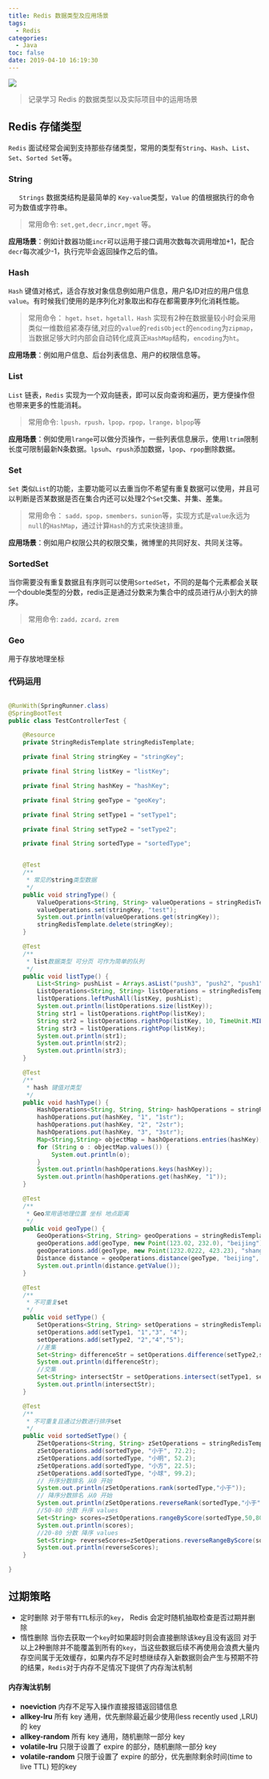 ```yaml
---
title: Redis 数据类型及应用场景
tags:
  - Redis
categories:
  - Java
toc: false
date: 2019-04-10 16:19:30
---
```


![](/images/redis.jpg)

> 记录学习 Redis 的数据类型以及实际项目中的运用场景

## Redis 存储类型
`Redis` 面试经常会闻到支持那些存储类型，常用的类型有`String`、`Hash`、`List`、`Set`、`Sorted Set`等。

### String
`   Strings` 数据类结构是最简单的 `Key-value`类型，`Value` 的值根据执行的命令可为数值或字符串。
> 常用命令: `set,get,decr,incr,mget` 等。

__应用场景__：例如计数器功能`incr`可以运用于接口调用次数每次调用增加+1，配合`decr`每次减少-1，执行完毕会返回操作之后的值。


### Hash
`Hash` 键值对格式，适合存放对象信息例如用户信息，用户名ID对应的用户信息`value`。有时候我们使用的是序列化对象取出和存在都需要序列化消耗性能。
> 常用命令： `hget，hset，hgetall，Hash` 实现有2种在数据量较小时会采用类似一维数组紧凑存储,对应的`value`的`redisObject`的`encoding`为`zipmap`，当数据足够大时内部会自动转化成真正`HashMap`结构，`encoding`为`ht`。
  
__应用场景__：例如用户信息、后台列表信息、用户的权限信息等。

### List
`List` 链表，`Redis` 实现为一个双向链表，即可以反向查询和遍历，更方便操作但也带来更多的性能消耗。
> 常用命令: `lpush，rpush，lpop，rpop，lrange，blpop`等

__应用场景__：例如使用`lrange`可以做分页操作，一些列表信息展示，使用`ltrim`限制长度可限制最新N条数据。`lpsuh`、`rpush`添加数据，`lpop`、`rpop`删除数据。

### Set
`Set` 类似`List`的功能，主要功能可以去重当你不希望有重复数据可以使用，并且可以判断是否某数据是否在集合内还可以处理2个`Set`交集、并集、差集。
> 常用命令： `sadd，spop，smembers，sunion`等，实现方式是`value`永远为`null`的`HashMap`，通过计算`Hash`的方式来快速排重。

__应用场景__：例如用户权限公共的权限交集，微博里的共同好友、共同关注等。

### SortedSet
当你需要没有重复数据且有序则可以使用`SortedSet`，不同的是每个元素都会关联一个double类型的分数，redis正是通过分数来为集合中的成员进行从小到大的排序。
> 常用命令: `zadd，zcard，zrem`

### Geo
用于存放地理坐标


### 代码运用
``` java

@RunWith(SpringRunner.class)
@SpringBootTest
public class TestControllerTest {

    @Resource
    private StringRedisTemplate stringRedisTemplate;

    private final String stringKey = "stringKey";

    private final String listKey = "listKey";

    private final String hashKey = "hashKey";

    private final String geoType = "geoKey";

    private final String setType1 = "setType1";

    private final String setType2 = "setType2";

    private final String sortedType = "sortedType";


    @Test
    /**
     * 常见的string类型数据
     */
    public void stringType() {
        ValueOperations<String, String> valueOperations = stringRedisTemplate.opsForValue();
        valueOperations.set(stringKey, "test");
        System.out.println(valueOperations.get(stringKey));
        stringRedisTemplate.delete(stringKey);
    }

    @Test
    /**
     * list数据类型 可分页 可作为简单的队列
     */
    public void listType() {
        List<String> pushList = Arrays.asList("push3", "push2", "push1");
        ListOperations<String, String> listOperations = stringRedisTemplate.opsForList();
        listOperations.leftPushAll(listKey, pushList);
        System.out.println(listOperations.size(listKey));
        String str1 = listOperations.rightPop(listKey);
        String str2 = listOperations.rightPop(listKey, 10, TimeUnit.MILLISECONDS);
        String str3 = listOperations.rightPop(listKey);
        System.out.println(str1);
        System.out.println(str2);
        System.out.println(str3);
    }

    @Test
    /**
     * hash 键值对类型
     */
    public void hashType() {
        HashOperations<String, String, String> hashOperations = stringRedisTemplate.opsForHash();
        hashOperations.put(hashKey, "1", "1str");
        hashOperations.put(hashKey, "2", "2str");
        hashOperations.put(hashKey, "3", "3str");
        Map<String,String> objectMap = hashOperations.entries(hashKey);
        for (String o : objectMap.values()) {
            System.out.println(o);
        }
        System.out.println(hashOperations.keys(hashKey));
        System.out.println(hashOperations.get(hashKey, "1"));
    }

    @Test
    /**
     * Geo常用语地理位置 坐标 地点距离
     */
    public void geoType() {
        GeoOperations<String, String> geoOperations = stringRedisTemplate.opsForGeo();
        geoOperations.add(geoType, new Point(123.02, 232.0), "beijing");
        geoOperations.add(geoType, new Point(1232.0222, 423.23), "shanghai");
        Distance distance = geoOperations.distance(geoType, "beijing", "shanghai");
        System.out.println(distance.getValue());
    }

    @Test
    /**
     * 不可重复set
     */
    public void setType() {
        SetOperations<String, String> setOperations = stringRedisTemplate.opsForSet();
        setOperations.add(setType1, "1","3", "4");
        setOperations.add(setType2, "2","4","5");
        //差集
        Set<String> differenceStr = setOperations.difference(setType2,setType1);
        System.out.println(differenceStr);
        //交集
        Set<String> intersectStr = setOperations.intersect(setType1, setType2);
        System.out.println(intersectStr);
    }

    @Test
    /**
     * 不可重复且通过分数进行排序set
     */
    public void sortedSetType() {
        ZSetOperations<String, String> zSetOperations = stringRedisTemplate.opsForZSet();
        zSetOperations.add(sortedType, "小于", 72.2);
        zSetOperations.add(sortedType, "小明", 52.2);
        zSetOperations.add(sortedType, "小方", 22.5);
        zSetOperations.add(sortedType, "小球", 99.2);
        // 升序分数排名 从0 开始
        System.out.println(zSetOperations.rank(sortedType,"小于"));
        // 降序分数排名 从0 开始
        System.out.println(zSetOperations.reverseRank(sortedType,"小于"));
        //50-80 分数 升序 values
        Set<String> scores=zSetOperations.rangeByScore(sortedType,50,80);
        System.out.println(scores);
        //20-80 分数 降序 values
        Set<String> reverseScores=zSetOperations.reverseRangeByScore(sortedType,20,80);
        System.out.println(reverseScores);
    }

}
```

## 过期策略
- 定时删除 对于带有`TTL`标示的`key`， Redis 会定时随机抽取检查是否过期并删除
- 惰性删除 当你去获取一个`key`时如果超时则会直接删除该key且没有返回
对于以上2种删除并不能覆盖到所有的`key`，当这些数据后续不再使用会浪费大量内存空间属于无效缓存，如果内存不足时想继续存入新数据则会产生与预期不符的结果，`Redis`对于内存不足情况下提供了内存淘汰机制

#### 内存淘汰机制
- __noeviction__ 内存不足写入操作直接报错返回错信息
- __allkey-lru__ 所有 key 通用，优先删除最近最少使用(less recently used ,LRU) 的 key
- __allkey-random__ 所有 key 通用，随机删除一部分 key
- __volatile-lru__ 只限于设置了 expire 的部分，随机删除一部分 key
- __volatile-random__ 只限于设置了 expire 的部分，优先删除剩余时间(time to live TTL) 短的key
